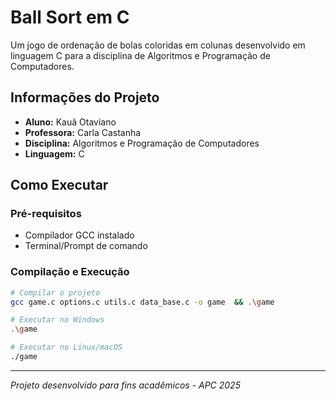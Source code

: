 # Ball Sort em C

Um jogo de ordenação de bolas coloridas em colunas desenvolvido em linguagem C para a disciplina de Algoritmos e Programação de Computadores.

## Informações do Projeto
- **Aluno:** Kauã Otaviano
- **Professora:** Carla Castanha  
- **Disciplina:** Algoritmos e Programação de Computadores
- **Linguagem:** C

## Como Executar

### Pré-requisitos
- Compilador GCC instalado
- Terminal/Prompt de comando

### Compilação e Execução
```bash
# Compilar o projeto
gcc game.c options.c utils.c data_base.c -o game  && .\game

# Executar no Windows
.\game

# Executar no Linux/macOS
./game
```

---
*Projeto desenvolvido para fins acadêmicos - APC 2025*